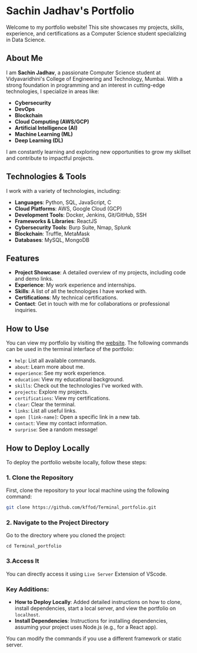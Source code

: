 # Sachin Jadhav's Portfolio

Welcome to my portfolio website! This site showcases my projects, skills, experience, and certifications as a Computer Science student specializing in Data Science.

## About Me

I am **Sachin Jadhav**, a passionate Computer Science student at Vidyavaridhini's College of Engineering and Technology, Mumbai. With a strong foundation in programming and an interest in cutting-edge technologies, I specialize in areas like:

- **Cybersecurity**
- **DevOps**
- **Blockchain**
- **Cloud Computing (AWS/GCP)**
- **Artificial Intelligence (AI)**
- **Machine Learning (ML)**
- **Deep Learning (DL)**

I am constantly learning and exploring new opportunities to grow my skillset and contribute to impactful projects.

## Technologies & Tools

I work with a variety of technologies, including:

- **Languages**: Python, SQL, JavaScript, C
- **Cloud Platforms**: AWS, Google Cloud (GCP)
- **Development Tools**: Docker, Jenkins, Git/GitHub, SSH
- **Frameworks & Libraries**: ReactJS
- **Cybersecurity Tools**: Burp Suite, Nmap, Splunk
- **Blockchain**: Truffle, MetaMask
- **Databases**: MySQL, MongoDB

## Features

- **Project Showcase**: A detailed overview of my projects, including code and demo links.
- **Experience**: My work experience and internships.
- **Skills**: A list of all the technologies I have worked with.
- **Certifications**: My technical certifications.
- **Contact**: Get in touch with me for collaborations or professional inquiries.

## How to Use

You can view my portfolio by visiting the [website](#). The following commands can be used in the terminal interface of the portfolio:

- `help`: List all available commands.
- `about`: Learn more about me.
- `experience`: See my work experience.
- `education`: View my educational background.
- `skills`: Check out the technologies I've worked with.
- `projects`: Explore my projects.
- `certifications`: View my certifications.
- `clear`: Clear the terminal.
- `links`: List all useful links.
- `open [link-name]`: Open a specific link in a new tab.
- `contact`: View my contact information.
- `surprise`: See a random message!

## How to Deploy Locally

To deploy the portfolio website locally, follow these steps:

### 1. Clone the Repository

First, clone the repository to your local machine using the following command:

```bash
git clone https://github.com/kffod/Terminal_portfolio.git
```
### 2. Navigate to the Project Directory
Go to the directory where you cloned the project:
```
cd Terminal_portfolio
```
### 3.Access It
You can directly access it using ``Live Server`` Extension of VScode.

### Key Additions:
- **How to Deploy Locally**: Added detailed instructions on how to clone, install dependencies, start a local server, and view the portfolio on `localhost`.
- **Install Dependencies**: Instructions for installing dependencies, assuming your project uses Node.js (e.g., for a React app).
  
You can modify the commands if you use a different framework or static server.




